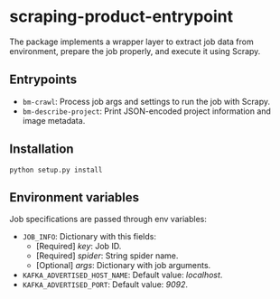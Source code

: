 # scraping-product-entrypoint

The package implements a wrapper layer to extract job data from environment, prepare the job properly, and execute it using Scrapy.

## Entrypoints
- `bm-crawl`: Process job args and settings to run the job with Scrapy.
- `bm-describe-project`: Print JSON-encoded project information and image metadata.

## Installation
```
python setup.py install 
```

## Environment variables
Job specifications are passed through env variables:

- `JOB_INFO`: Dictionary with this fields:
  - [Required] _key_: Job ID.
  - [Required] _spider_: String spider name.
  - [Optional] _args_: Dictionary with job arguments.
- `KAFKA_ADVERTISED_HOST_NAME`: Default value: _localhost_.
- `KAFKA_ADVERTISED_PORT`: Default value: _9092_.
